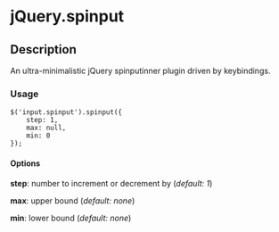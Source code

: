 # jQuery.spinput

## Description

An ultra-minimalistic jQuery spinputinner plugin driven by keybindings.

### Usage
	$('input.spinput').spinput({
		step: 1,
		max: null,
		min: 0
	});
#### Options

**step**: number to increment or decrement by (*default: 1*)

**max**: upper bound (*default: none*)

**min**: lower bound (*default: none*)